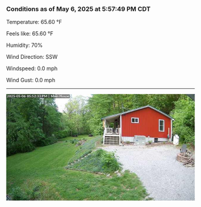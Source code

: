 ### Conditions as of May 6, 2025 at 5:57:49 PM CDT 

Temperature: 65.60 &deg;F

Feels like: 65.60 &deg;F

Humidity: 70%

Wind Direction: SSW

Windspeed: 0.0 mph

Wind Gust: 0.0 mph

---

<img src="./images/latest.jpeg"/>

